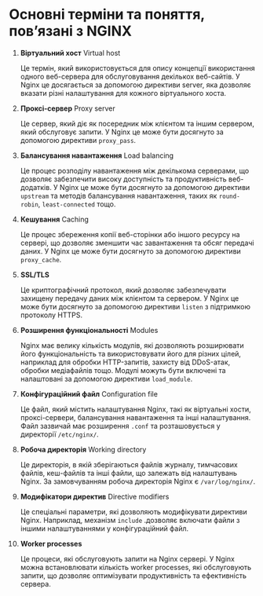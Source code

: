 # Основні терміни та поняття, пов’язані з NGINX

1. **Віртуальний хост** Virtual host
    
    Це термін, який використовується для опису концепції використання одного веб-сервера для обслуговування декількох веб-сайтів. У Nginx це досягається за допомогою директиви server, яка дозволяє вказати різні налаштування для кожного віртуального хоста.
    
2. **Проксі-сервер** Proxy server
    
    Це сервер, який діє як посередник між клієнтом та іншим сервером, який обслуговує запити. У Nginx це може бути досягнуто за допомогою директиви `proxy_pass`.
    
3. **Балансування навантаження** Load balancing
    
    Це процес розподілу навантаження між декількома серверами, що дозволяє забезпечити високу доступність та продуктивність веб-додатків. У Nginx це може бути досягнуто за допомогою директиви `upstream` та методів балансування навантаження, таких як `round-robin`, `least-connected` тощо.
    
4. **Кешування** Caching
    
    Це процес збереження копії веб-сторінки або іншого ресурсу на сервері, що дозволяє зменшити час завантаження та обсяг передачі даних. У Nginx це може бути досягнуто за допомогою директиви `proxy_cache`.
    
5. **SSL/TLS**
    
    Це криптографічний протокол, який дозволяє забезпечувати захищену передачу даних між клієнтом та сервером. У Nginx це може бути досягнуто за допомогою директиви `listen` з підтримкою протоколу HTTPS.
    
6. **Розширення функціональності** Modules
    
    Nginx має велику кількість модулів, які дозволяють розширювати його функціональність та використовувати його для різних цілей, наприклад для обробки HTTP-запитів, захисту від DDoS-атак, обробки медіафайлів тощо. Модулі можуть бути включені та налаштовані за допомогою директиви `load_module`.
    
7. **Конфігураційний файл** Configuration file
    
    Це файл, який містить налаштування Nginx, такі як віртуальні хости, проксі-сервери, балансування навантаження та інші налаштування. Файл зазвичай має розширення `.conf` та розташовується у директорії `/etc/nginx/`.
    
8. **Робоча директорія** Working directory
    
    Це директорія, в якій зберігаються файлів журналу, тимчасових файлів, кеш-файлів та інші файли, що залежать від налаштувань Nginx. За замовчуванням робоча директорія Nginx є `/var/log/nginx/`.
    
9. **Модифікатори директив** Directive modifiers
    
    Це спеціальні параметри, які дозволяють модифікувати директиви Nginx. Наприклад, механізм `include` .дозволяє включати файли з іншими налаштуваннями у конфігураційний файл.
    
10. **Worker processes**
    
    Це процеси, які обслуговують запити на Nginx сервері. У Nginx можна встановлювати кількість worker processes, які обслуговують запити, що дозволяє оптимізувати продуктивність та ефективність сервера.